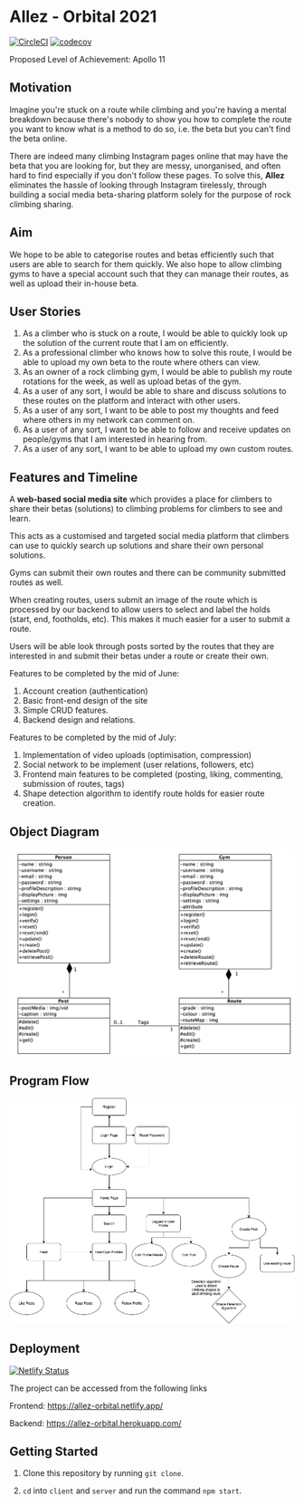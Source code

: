 # Allez - Orbital 2021

[![CircleCI](https://circleci.com/gh/yeppog/allez.svg?style=shield&circle-token=0a05dd5ab7ba277eb1270303c3ed9d3d01d085f2)](https://circleci.com/gh/yeppog/allez/tree/master)
[![codecov](https://codecov.io/gh/yeppog/allez/branch/master/graph/badge.svg?token=XDZE7C6VCM)](https://codecov.io/gh/yeppog/allez)

Proposed Level of Achievement: Apollo 11

## Motivation

Imagine you&#39;re stuck on a route while climbing and you&#39;re having a mental breakdown because there&#39;s nobody to show you how to complete the route you want to know what is a method to do so, i.e. the beta but you can&#39;t find the beta online.

There are indeed many climbing Instagram pages online that may have the beta that you are looking for, but they are messy, unorganised, and often hard to find especially if you don&#39;t follow these pages. To solve this, **Allez** eliminates the hassle of looking through Instagram tirelessly, through building a social media beta-sharing platform solely for the purpose of rock climbing sharing.

## Aim

We hope to be able to categorise routes and betas efficiently such that users are able to search for them quickly. We also hope to allow climbing gyms to have a special account such that they can manage their routes, as well as upload their in-house beta.

## User Stories

1. As a climber who is stuck on a route, I would be able to quickly look up the solution of the current route that I am on efficiently.
2. As a professional climber who knows how to solve this route, I would be able to upload my own beta to the route where others can view.
3. As an owner of a rock climbing gym, I would be able to publish my route rotations for the week, as well as upload betas of the gym.
4. As a user of any sort, I would be able to share and discuss solutions to these routes on the platform and interact with other users.
5. As a user of any sort, I want to be able to post my thoughts and feed where others in my network can comment on.
6. As a user of any sort, I want to be able to follow and receive updates on people/gyms that I am interested in hearing from.
7. As a user of any sort, I want to be able to upload my own custom routes.

## Features and Timeline

A **web-based social media site** which provides a place for climbers to share their betas (solutions) to climbing problems for climbers to see and learn.

This acts as a customised and targeted social media platform that climbers can use to quickly search up solutions and share their own personal solutions.

Gyms can submit their own routes and there can be community submitted routes as well.

When creating routes, users submit an image of the route which is processed by our backend to allow users to select and label the holds (start, end, footholds, etc). This makes it much easier for a user to submit a route.

Users will be able look through posts sorted by the routes that they are interested in and submit their betas under a route or create their own.

Features to be completed by the mid of June:

1. Account creation (authentication)
2. Basic front-end design of the site
3. Simple CRUD features.
4. Backend design and relations.

Features to be completed by the mid of July:

1. Implementation of video uploads (optimisation, compression)
2. Social network to be implement (user relations, followers, etc)
3. Frontend main features to be completed (posting, liking, commenting, submission of routes, tags)
4. Shape detection algorithm to identify route holds for easier route creation.

## Object Diagram

![](static/ObjectDiagram.png)

## Program Flow

![](static/ProgramFlow.png)

## Deployment

[![Netlify Status](https://api.netlify.com/api/v1/badges/1b060d01-2db2-4025-8133-3eeee2982701/deploy-status)](https://app.netlify.com/sites/allez-orbital/deploys)

The project can be accessed from the following links

Frontend: <https://allez-orbital.netlify.app/>

Backend: <https://allez-orbital.herokuapp.com/>

## Getting Started

1. Clone this repository by running `git clone`.

2. `cd` into `client` and `server` and run the command `npm start`.
